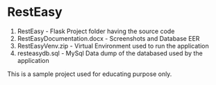# RestEasy
1. RestEasy - Flask Project folder having the source code
2. RestEasyDocumentation.docx - Screenshots and Database EER
3. RestEasyVenv.zip - Virtual Environment used to run the application
4. resteasydb.sql - MySql Data dump of the databased used by the application

This is a sample project used for educating purpose only.
